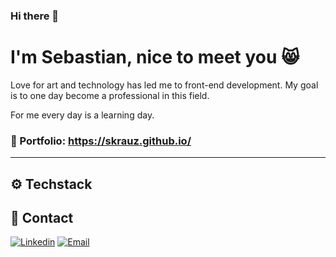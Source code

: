 ### Hi there 👋

# I'm Sebastian, nice to meet you 😸

Love for art and technology has led me to front-end development. My goal is to one day become a professional in this field.

For me every day is a learning day.

### 💎 Portfolio: https://skrauz.github.io/

<hr>

## ⚙️ Techstack

## 📧 Contact
[![Linkedin](https://img.shields.io/badge/Linkedin-007ec6?style=for-the-badge&logo=linkedin&logoColor=ffffff)](https://www.linkedin.com/in/sebastian-krauzowicz-880683246/)
[![Email](https://img.shields.io/badge/Email-red?style=for-the-badge&logo=gmail&logoColor=ffffff)](mailto:krauzowiczs42@gmail.com)

<!--
**Skrauz/Skrauz** is a ✨ _special_ ✨ repository because its `README.md` (this file) appears on your GitHub profile.

Here are some ideas to get you started:

- 🔭 I’m currently working on ...
- 🌱 I’m currently learning ...
- 👯 I’m looking to collaborate on ...
- 🤔 I’m looking for help with ...
- 💬 Ask me about ...
- 📫 How to reach me: ...
- 😄 Pronouns: ...
- ⚡ Fun fact: ...
-->

